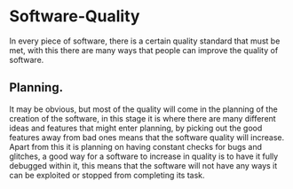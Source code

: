 # Software-Quality

In every piece of software, there is a certain quality standard that must be met, with this there are many ways that people can improve the quality of software.

## Planning.

It may be obvious, but most of the quality will come in the planning of the creation of the software, in this stage it is where there are many different ideas and features that might enter planning, by picking out the good features away from bad ones means that the software quality will increase. Apart from this it is planning on having constant checks for bugs and glitches, a good way for a software to increase in quality is to have it fully debugged within it, this means that the software will not have any ways it can be exploited or stopped from completing its task.
